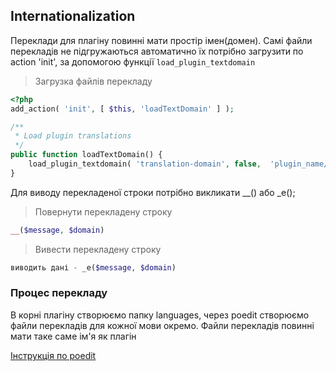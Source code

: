 ## Internationalization
Переклади для плагіну повинні мати простір імен(домен). 
Самі файли перекладів не підгружаються автоматично їх потрібно загрузити по action 'init', 
за допомогою функції `load_plugin_textdomain`

>Загрузка файлів перекладу

```php
<?php
add_action( 'init', [ $this, 'loadTextDomain' ] );

/**
 * Load plugin translations
 */
public function loadTextDomain() {
    load_plugin_textdomain( 'translation-domain', false,  'plugin_name/languages/' );
}
```


Для виводу перекладеної строки потрібно викликати  __() або _e();

>Повернути перекладену строку

```php
__($message, $domain)
```

>Вивести перекладену строку

```php
виводить дані - _e($message, $domain)
```

### Процес перекладу

В корні плагіну створюємо папку languages, через poedit створюємо файли перекладів для кожної мови окремо.
Файли перекладів повинні мати таке саме ім'я як плагін 

[Інструкція по poedit]('http://www.gsy-design.com/how-to-generate-a-pot-file-using-poedit/')


